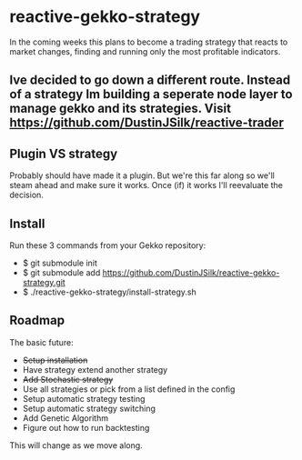 # reactive-gekko-strategy
In the coming weeks this plans to become a trading strategy that reacts to market changes, finding and running only the most profitable indicators.

## Ive decided to go down a different route. Instead of a strategy Im building a seperate node layer to manage gekko and its strategies. Visit https://github.com/DustinJSilk/reactive-trader  

## Plugin VS strategy

Probably should have made it a plugin. But we're this far along so we'll steam ahead and make sure it works. Once (if) it works I'll reevaluate the decision.

## Install

Run these 3 commands from your Gekko repository:

- $ git submodule init
- $ git submodule add https://github.com/DustinJSilk/reactive-gekko-strategy.git
- $ ./reactive-gekko-strategy/install-strategy.sh


## Roadmap

The basic future:

- ~~Setup installation~~
- Have strategy extend another strategy
- ~~Add Stochastic strategy~~
- Use all strategies or pick from a list defined in the config
- Setup automatic strategy testing
- Setup automatic strategy switching
- Add Genetic Algorithm
- Figure out how to run backtesting

This will change as we move along.
